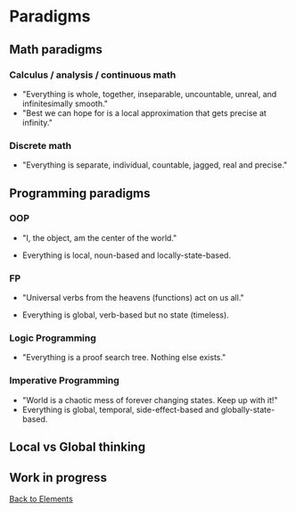 # Paradigms

## Math paradigms

### Calculus / analysis / continuous math

- "Everything is whole, together, inseparable, uncountable, unreal, and infinitesimally smooth."
- "Best we can hope for is a local approximation that gets precise at infinity."

### Discrete math

- "Everything is separate, individual, countable, jagged, real and precise."

## Programming paradigms

### OOP

- "I, the object, am the center of the world."

- Everything is local, noun-based and locally-state-based.

### FP

- "Universal verbs from the heavens (functions) act on us all."

- Everything is global, verb-based but no state (timeless).

### Logic Programming

- "Everything is a proof search tree. Nothing else exists."

### Imperative Programming

- "World is a chaotic mess of forever changing states. Keep up with it!"
- Everything is global, temporal, side-effect-based and globally-state-based.

## Local vs Global thinking

## Work in progress

[Back to Elements](README.md#paradigms)
